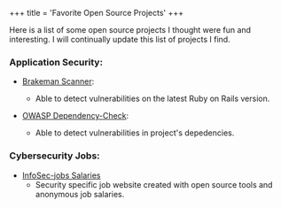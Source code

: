 +++
title = 'Favorite Open Source Projects'
+++

Here is a list of some open source projects I thought were fun and interesting. 
I will continually update this list of projects I find. 

### Application Security:
- [Brakeman Scanner](https://brakemanscanner.org):
    - Able to detect vulnerabilities on the latest Ruby on Rails version.

- [OWASP Dependency-Check](https://dependencytrack.org):
    - Able to detect vulnerabilities in project's depedencies.

### Cybersecurity Jobs:
- [InfoSec-jobs Salaries](https://infosec-jobs.com/salaries/)
    - Security specific job website created with open source tools and anonymous job salaries.